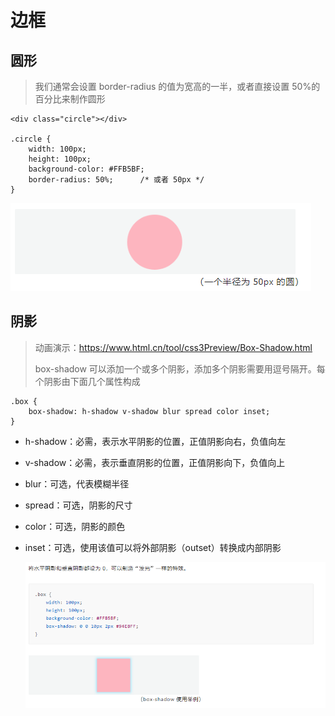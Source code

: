 # 边框

## 圆形

> 我们通常会设置 border-radius 的值为宽高的一半，或者直接设置 50%的百分比来制作圆形

```
<div class="circle"></div>

.circle {
    width: 100px;
    height: 100px;
    background-color: #FFB5BF;
    border-radius: 50%;      /* 或者 50px */
}
```

![404](images/圆形.png)

## 阴影

> 动画演示：https://www.html.cn/tool/css3Preview/Box-Shadow.html
>
> box-shadow 可以添加一个或多个阴影，添加多个阴影需要用逗号隔开。每个阴影由下面几个属性构成

```
.box {
    box-shadow: h-shadow v-shadow blur spread color inset;
}
```

- h-shadow：必需，表示水平阴影的位置，正值阴影向右，负值向左
- v-shadow：必需，表示垂直阴影的位置，正值阴影向下，负值向上
- blur：可选，代表模糊半径
- spread：可选，阴影的尺寸
- color：可选，阴影的颜色
- inset：可选，使用该值可以将外部阴影（outset）转换成内部阴影

  ![404](images/阴影.png)
